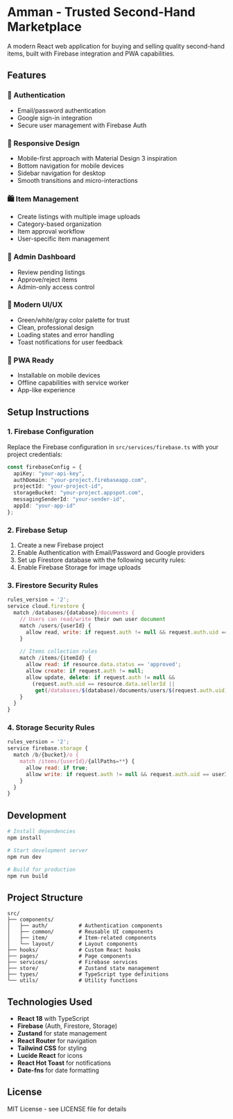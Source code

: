 # Amman - Trusted Second-Hand Marketplace

A modern React web application for buying and selling quality second-hand items, built with Firebase integration and PWA capabilities.

## Features

### 🔐 Authentication
- Email/password authentication
- Google sign-in integration
- Secure user management with Firebase Auth

### 📱 Responsive Design
- Mobile-first approach with Material Design 3 inspiration
- Bottom navigation for mobile devices
- Sidebar navigation for desktop
- Smooth transitions and micro-interactions

### 🛍️ Item Management
- Create listings with multiple image uploads
- Category-based organization
- Item approval workflow
- User-specific item management

### 👑 Admin Dashboard
- Review pending listings
- Approve/reject items
- Admin-only access control

### 🎨 Modern UI/UX
- Green/white/gray color palette for trust
- Clean, professional design
- Loading states and error handling
- Toast notifications for user feedback

### 📱 PWA Ready
- Installable on mobile devices
- Offline capabilities with service worker
- App-like experience

## Setup Instructions

### 1. Firebase Configuration
Replace the Firebase configuration in `src/services/firebase.ts` with your project credentials:

```typescript
const firebaseConfig = {
  apiKey: "your-api-key",
  authDomain: "your-project.firebaseapp.com",
  projectId: "your-project-id",
  storageBucket: "your-project.appspot.com",
  messagingSenderId: "your-sender-id",
  appId: "your-app-id"
};
```

### 2. Firebase Setup
1. Create a new Firebase project
2. Enable Authentication with Email/Password and Google providers
3. Set up Firestore database with the following security rules:
4. Enable Firebase Storage for image uploads

### 3. Firestore Security Rules
```javascript
rules_version = '2';
service cloud.firestore {
  match /databases/{database}/documents {
    // Users can read/write their own user document
    match /users/{userId} {
      allow read, write: if request.auth != null && request.auth.uid == userId;
    }
    
    // Items collection rules
    match /items/{itemId} {
      allow read: if resource.data.status == 'approved';
      allow create: if request.auth != null;
      allow update, delete: if request.auth != null && 
        (request.auth.uid == resource.data.sellerId || 
         get(/databases/$(database)/documents/users/$(request.auth.uid)).data.isAdmin == true);
    }
  }
}
```

### 4. Storage Security Rules
```javascript
rules_version = '2';
service firebase.storage {
  match /b/{bucket}/o {
    match /items/{userId}/{allPaths=**} {
      allow read: if true;
      allow write: if request.auth != null && request.auth.uid == userId;
    }
  }
}
```

## Development

```bash
# Install dependencies
npm install

# Start development server
npm run dev

# Build for production
npm run build
```

## Project Structure

```
src/
├── components/
│   ├── auth/          # Authentication components
│   ├── common/        # Reusable UI components
│   ├── item/          # Item-related components
│   └── layout/        # Layout components
├── hooks/             # Custom React hooks
├── pages/             # Page components
├── services/          # Firebase services
├── store/             # Zustand state management
├── types/             # TypeScript type definitions
└── utils/             # Utility functions
```

## Technologies Used

- **React 18** with TypeScript
- **Firebase** (Auth, Firestore, Storage)
- **Zustand** for state management
- **React Router** for navigation
- **Tailwind CSS** for styling
- **Lucide React** for icons
- **React Hot Toast** for notifications
- **Date-fns** for date formatting

## License

MIT License - see LICENSE file for details